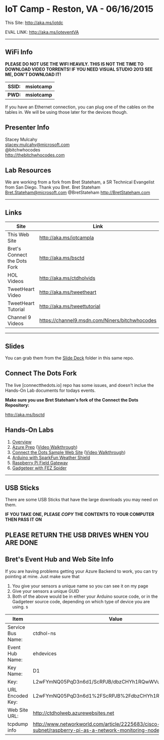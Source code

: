 # IoT Camp - Reston, VA - 06/16/2015 #

This Site: http://aka.ms/iotdc

EVAL LINK: http://aka.ms/ioteventVA 


---

## WiFi Info ##

**PLEASE DO NOT USE THE WIFI HEAVILY.  THIS IS NOT THE TIME TO DOWNLOAD VIDEO TORRENTS!  IF YOU NEED VISUAL STUDIO 2013 SEE ME, DON'T DOWNLOAD IT!**

| SSID:     | msiotcamp     | 
| ---       | ---           |
| **PWD:**  | **msiotcamp** | 

If you have an Ethernet connection, you can plug one of the cables on the tables in.  We will be using those later for the devices though. 


## Presenter Info

Stacey Mulcahy<br/>
stacey.mulcahy@microsoft.com<br/>
@bitchwhocodes<br/>
http://thebitchwhocodes.com<br/>

## Lab Resources
We are working from a fork from Bret Stateham, a SR Technical Evangelist from San Diego. Thank you Bret.
Bret Stateham
Bret.Stateham@microsoft.com
@BretStateham
http://BretStateham.com

---

## Links ##

| Site                          | Link                     | 
| ---                           | ---                      |
| This Web Site                 | http://aka.ms/iotcampla |
| Bret's  Connect the Dots Fork | http://aka.ms/bsctd      | 
| HOL Videos                    | http://aka.ms/ctdholvids | 
| TweetHeart Video              | http://aka.ms/tweetheart | 
| TweetHeart Tutorial           | http://aka.ms/tweettutorial | 
| Channel 9 Videos 		        | https://channel9.msdn.com/Niners/bitchwhocodes | 

---

## Slides ##

You can grab them from the [Slide Deck](/Slides) folder in this same repo.

## Connect The Dots Fork ##

The live [connectthedots.io] repo has some issues, and doesn't inclue the Hands-On Lab documents for todays events.  

**Make sure you use Bret Stateham's fork of the Connect the Dots Repository:**

http://aka.ms/bsctd


## Hands-On Labs ##

1. [Overview](https://github.com/BretStateham/connectthedots/tree/master/HOLs)
2. [Azure Prep](https://github.com/BretStateham/connectthedots/blob/master/HOLs/Azure/AzurePrep) ([Video Walkthrough](https://youtu.be/xABIzejOxm4))
3. [Connect the Dots Sample Web Site](https://github.com/BretStateham/connectthedots/blob/master/HOLs/Azure/WebSite) ([Video Walkthrough](https://youtu.be/xABIzejOxm4))
4. [Arduino with SparkFun Weather Shield](https://github.com/BretStateham/connectthedots/tree/master/HOLs/Devices/GatewayConnectedDevices/Arduino%20UNO/Weather/WeatherSheildJson)
5. [Raspberry Pi Field Gateway](https://github.com/BretStateham/connectthedots/tree/master/HOLs/Devices/Gateways/GatewayService)
6. [Gadgeteer with FEZ Spider](https://github.com/BretStateham/connectthedots/tree/master/HOLs/Devices/DirectlyConnectedDevices/NETMF/ConnectTheDotsGadgeteer)

---

## USB Sticks ##

There are some USB Sticks that have the large downloads you may need on them.  

**IF YOU TAKE ONE, PLEASE *COPY* THE CONTENTS TO YOUR COMPUTER THEN PASS IT ON**

**PLEASE RETURN THE USB DRIVES WHEN YOU ARE DONE**
---

## Bret's Event Hub and Web Site Info ##

If you are having problems getting your Azure Backend to work, you can try pointing at mine.  Just make sure that 

1. You give your sensors a unique name so you can see it on my page 
2. Give your sensors a unique GUID
3. Both of the above would be in either your Arduino source code, or in the Gadgeteer source code, depending on which type of device you are using.  s

|  Item           | Value                                             | 
| ---             | ---                                               |
|Service Bus Name:|ctdhol-ns                                          |
|Event Hub Name:  |ehdevices                                          |
|Key Name:        |D1                                                 |
|Key:             |L2wFYmNQ05PqD3n6d1/ScRPJB/dbzCHYh1RQwWVuBJc=       |
|URL Encoded Key: |L2wFYmNQ05PqD3n6d1%2FScRPJB%2FdbzCHYh1RQwWVuBJc%3D |
|Web Site URL:    |http://ctdholweb.azurewebsites.net                 |	
|tcpdump info     | http://www.networkworld.com/article/2225683/cisco-subnet/raspberry-pi-as-a-network-monitoring-node.html | 
